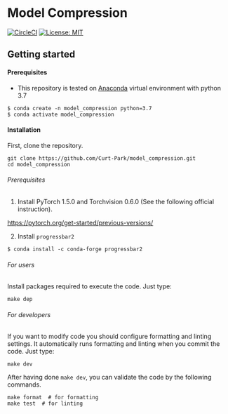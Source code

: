 # Model Compression

[![CircleCI](https://circleci.com/gh/circleci/circleci-docs.svg?style=shield)](https://circleci.com/gh/Curt-Park/model_compression)
[![License: MIT](https://img.shields.io/badge/License-MIT-green.svg)](https://opensource.org/licenses/MIT)

## Getting started

#### Prerequisites
* This repository is tested on [Anaconda](https://www.anaconda.com/distribution/) virtual environment with python 3.7
```
$ conda create -n model_compression python=3.7
$ conda activate model_compression
```

#### Installation
First, clone the repository.
```
git clone https://github.com/Curt-Park/model_compression.git
cd model_compression
```

###### Prerequisites

1. Install PyTorch 1.5.0 and Torchvision 0.6.0 (See the following official instruction).

https://pytorch.org/get-started/previous-versions/

2. Install `progressbar2`

`$ conda install -c conda-forge progressbar2`

###### For users
Install packages required to execute the code. Just type:
```
make dep
```

###### For developers

If you want to modify code you should configure formatting and linting settings. It automatically runs formatting and linting when you commit the code. Just type:
```
make dev
```

After having done `make dev`, you can validate the code by the following commands.
```
make format  # for formatting
make test  # for linting
```

